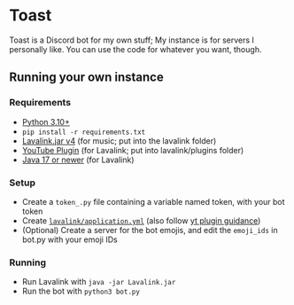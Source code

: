 # Toast
Toast is a Discord bot for my own stuff; My instance is for servers I personally like.
You can use the code for whatever you want, though.

## Running your own instance
### Requirements
* [Python 3.10+](https://www.python.org/downloads/)
* `pip install -r requirements.txt`
* [Lavalink.jar v4](https://github.com/freyacodes/Lavalink/releases/latest) (for music; put into the lavalink folder)
* [YouTube Plugin](https://github.com/lavalink-devs/youtube-source/releases/tag/1.4.0) (for Lavalink; put into lavalink/plugins folder)
* [Java 17 or newer](https://www.oracle.com/java/technologies/downloads/) (for Lavalink)

### Setup
* Create a `token_.py` file containing a variable named token, with your bot token
* Create [`lavalink/application.yml`](https://github.com/freyacodes/Lavalink/blob/master/LavalinkServer/application.yml.example) (also follow [yt plugin guidance](https://github.com/lavalink-devs/youtube-source?tab=readme-ov-file#plugin))
* (Optional) Create a server for the bot emojis, and edit the `emoji_ids` in bot.py with your emoji IDs

### Running
* Run Lavalink with `java -jar Lavalink.jar`
* Run the bot with `python3 bot.py`
